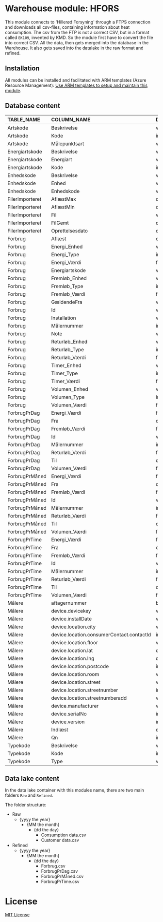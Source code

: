# Warehouse module: HFORS

This module connects to 'Hillerød Forsyning' through a FTPS connection and downloads all csv-files, containing information about heat consumption.
The csv from the FTP is not a correct CSV, but in a format called `EK109`, invented by KMD. So the module first have to convert the file into correct CSV.
All the data, then gets merged into the database in the Warehouse. It also gets saved into the datalake in the raw format and refined.

## Installation

All modules can be installed and facilitated with ARM templates (Azure Resource Management): [Use ARM templates to setup and maintain this module](https://github.com/hillerod/Warehouse.Modules.HFORS/blob/master/Deploy).

## Database content

| TABLE_NAME      | COLUMN_NAME                               | DATA_TYPE      |
| :-------------- | :---------------------------------------- | :------------- |
| Artskode        | Beskrivelse                               | varchar        |
| Artskode        | Kode                                      | int            |
| Artskode        | Målepunktsart                             | varchar        |
| Energiartskode  | Beskrivelse                               | varchar        |
| Energiartskode  | Energiart                                 | varchar        |
| Energiartskode  | Kode                                      | int            |
| Enhedskode      | Beskrivelse                               | varchar        |
| Enhedskode      | Enhed                                     | varchar        |
| Enhedskode      | Enhedskode                                | varchar        |
| FilerImporteret | AflæstMax                                 | datetimeoffset |
| FilerImporteret | AflæstMin                                 | datetimeoffset |
| FilerImporteret | Fil                                       | varchar        |
| FilerImporteret | FilGemt                                   | datetimeoffset |
| FilerImporteret | Oprettelsesdato                           | datetimeoffset |
| Forbrug         | Aflæst                                    | datetimeoffset |
| Forbrug         | Energi_Enhed                              | varchar        |
| Forbrug         | Energi_Type                               | int            |
| Forbrug         | Energi_Værdi                              | float          |
| Forbrug         | Energiartskode                            | varchar        |
| Forbrug         | Fremløb_Enhed                             | varchar        |
| Forbrug         | Fremløb_Type                              | int            |
| Forbrug         | Fremløb_Værdi                             | float          |
| Forbrug         | GældendeFra                               | varchar        |
| Forbrug         | Id                                        | varchar        |
| Forbrug         | Installation                              | varchar        |
| Forbrug         | Målernummer                               | int            |
| Forbrug         | Note                                      | varchar        |
| Forbrug         | Returløb_Enhed                            | varchar        |
| Forbrug         | Returløb_Type                             | int            |
| Forbrug         | Returløb_Værdi                            | float          |
| Forbrug         | Timer_Enhed                               | varchar        |
| Forbrug         | Timer_Type                                | int            |
| Forbrug         | Timer_Værdi                               | float          |
| Forbrug         | Volumen_Enhed                             | varchar        |
| Forbrug         | Volumen_Type                              | int            |
| Forbrug         | Volumen_Værdi                             | float          |
| ForbrugPrDag    | Energi_Værdi                              | float          |
| ForbrugPrDag    | Fra                                       | datetimeoffset |
| ForbrugPrDag    | Fremløb_Værdi                             | float          |
| ForbrugPrDag    | Id                                        | varchar        |
| ForbrugPrDag    | Målernummer                               | int            |
| ForbrugPrDag    | Returløb_Værdi                            | float          |
| ForbrugPrDag    | Til                                       | datetimeoffset |
| ForbrugPrDag    | Volumen_Værdi                             | float          |
| ForbrugPrMåned  | Energi_Værdi                              | float          |
| ForbrugPrMåned  | Fra                                       | datetimeoffset |
| ForbrugPrMåned  | Fremløb_Værdi                             | float          |
| ForbrugPrMåned  | Id                                        | varchar        |
| ForbrugPrMåned  | Målernummer                               | int            |
| ForbrugPrMåned  | Returløb_Værdi                            | float          |
| ForbrugPrMåned  | Til                                       | datetimeoffset |
| ForbrugPrMåned  | Volumen_Værdi                             | float          |
| ForbrugPrTime   | Energi_Værdi                              | float          |
| ForbrugPrTime   | Fra                                       | datetimeoffset |
| ForbrugPrTime   | Fremløb_Værdi                             | float          |
| ForbrugPrTime   | Id                                        | varchar        |
| ForbrugPrTime   | Målernummer                               | int            |
| ForbrugPrTime   | Returløb_Værdi                            | float          |
| ForbrugPrTime   | Til                                       | datetimeoffset |
| ForbrugPrTime   | Volumen_Værdi                             | float          |
| Målere          | aftagernummer                             | bigint         |
| Målere          | device.devicekey                          | varchar        |
| Målere          | device.installDate                        | varchar        |
| Målere          | device.location.city                      | varchar        |
| Målere          | device.location.consumerContact.contactId | int            |
| Målere          | device.location.floor                     | varchar        |
| Målere          | device.location.lat                       | decimal        |
| Målere          | device.location.lng                       | decimal        |
| Målere          | device.location.postcode                  | int            |
| Målere          | device.location.room                      | varchar        |
| Målere          | device.location.street                    | varchar        |
| Målere          | device.location.streetnumber              | int            |
| Målere          | device.location.streetnumberadd           | varchar        |
| Målere          | device.manufacturer                       | varchar        |
| Målere          | device.serialNo                           | int            |
| Målere          | device.version                            | int            |
| Målere          | Indlæst                                   | datetime       |
| Målere          | Qn                                        | int            |
| Typekode        | Beskrivelse                               | varchar        |
| Typekode        | Kode                                      | int            |
| Typekode        | Type                                      | varchar        |



## Data lake content

In the data lake container with this modules name, there are two main folders `Raw` and `Refined`.

 The folder structure:

+ Raw
    - {yyyy the year}
        - {MM the month}
            - {dd the day}
                - Consumption data.csv
                - Customer data.csv
+ Refined
    - {yyyy the year}
        - {MM the month}
            - {dd the day}
                - Forbrug.csv
                - ForbrugPrDag.csv
                - ForbrugPrMåned.csv
                - ForbrugPrTime.csv

# License

[MIT License](https://github.com/Bygdrift/Warehouse.Modules.Example/blob/master/License.md)